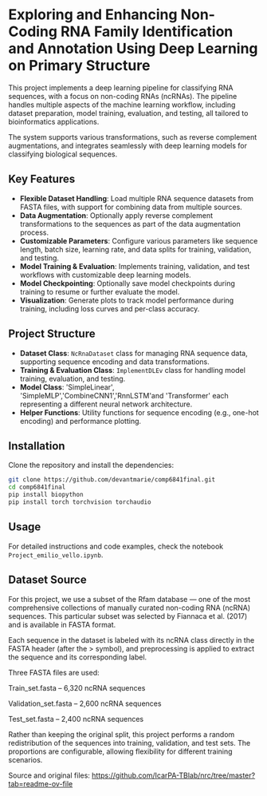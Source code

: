 # Exploring and Enhancing Non-Coding RNA Family Identification and Annotation Using Deep Learning on Primary Structure

This project implements a deep learning pipeline for classifying RNA sequences, with a focus on non-coding RNAs (ncRNAs). The pipeline handles multiple aspects of the machine learning workflow, including dataset preparation, model training, evaluation, and testing, all tailored to bioinformatics applications. 

The system supports various transformations, such as reverse complement augmentations, and integrates seamlessly with deep learning models for classifying biological sequences.

## Key Features
- **Flexible Dataset Handling**: Load multiple RNA sequence datasets from FASTA files, with support for combining data from multiple sources.
- **Data Augmentation**: Optionally apply reverse complement transformations to the sequences as part of the data augmentation process.
- **Customizable Parameters**: Configure various parameters like sequence length, batch size, learning rate, and data splits for training, validation, and testing.
- **Model Training & Evaluation**: Implements training, validation, and test workflows with customizable deep learning models.
- **Model Checkpointing**: Optionally save model checkpoints during training to resume or further evaluate the model.
- **Visualization**: Generate plots to track model performance during training, including loss curves and per-class accuracy.

## Project Structure

- **Dataset Class**: `NcRnaDataset` class for managing RNA sequence data, supporting sequence encoding and data transformations.
- **Training & Evaluation Class**: `ImplementDLEv` class for handling model training, evaluation, and testing.
- **Model Class**: 'SimpleLinear', 'SimpleMLP','CombineCNN1','RnnLSTM'and 'Transformer' each representing a different neural network architecture.
- **Helper Functions**: Utility functions for sequence encoding (e.g., one-hot encoding) and performance plotting.

## Installation

Clone the repository and install the dependencies:

```bash
git clone https://github.com/devantmarie/comp6841final.git
cd comp6841final
pip install biopython
pip install torch torchvision torchaudio
```
## Usage

For detailed instructions and code examples, check the notebook `Project_emilio_vello.ipynb`.

## Dataset Source

For this project, we use a subset of the Rfam database — one of the most comprehensive collections of manually curated non-coding RNA (ncRNA) sequences. This particular subset was selected by Fiannaca et al. (2017) and is available in FASTA format.

Each sequence in the dataset is labeled with its ncRNA class directly in the FASTA header (after the > symbol), and preprocessing is applied to extract the sequence and its corresponding label.

Three FASTA files are used:

Train_set.fasta – 6,320 ncRNA sequences

Validation_set.fasta – 2,600 ncRNA sequences

Test_set.fasta – 2,400 ncRNA sequences

Rather than keeping the original split, this project performs a random redistribution of the sequences into training, validation, and test sets. The proportions are configurable, allowing flexibility for different training scenarios.

Source and original files:
https://github.com/IcarPA-TBlab/nrc/tree/master?tab=readme-ov-file

